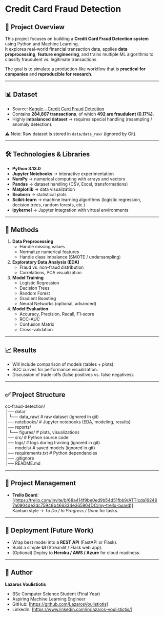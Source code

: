 # Credit Card Fraud Detection

## 📌 Project Overview
This project focuses on building a **Credit Card Fraud Detection system** using Python and Machine Learning.  
It explores real-world financial transaction data, applies **data preprocessing**, **feature engineering**, and trains multiple ML algorithms to classify fraudulent vs. legitimate transactions.  

The goal is to simulate a production-like workflow that is **practical for companies** and **reproducible for research**.

---

## 📊 Dataset
- Source: [Kaggle – Credit Card Fraud Detection](https://www.kaggle.com/mlg-ulb/creditcardfraud)  
- Contains **284,807 transactions**, of which **492 are fraudulent (0.17%)**.  
- Highly **imbalanced dataset** → requires special handling (resampling / anomaly detection).

⚠️ Note: Raw dataset is stored in `data/data_raw/` (ignored by Git).

---

## 🛠️ Technologies & Libraries
- **Python 3.13.0**
- **Jupyter Notebooks** → interactive experimentation
- **NumPy** → numerical computing with arrays and vectors
- **Pandas** → dataset handling (CSV, Excel, transformations)
- **Matplotlib** → data visualization
- **Seaborn** → statistical plots
- **Scikit-learn** → machine learning algorithms (logistic regression, decision trees, random forests, etc.)
- **ipykernel** → Jupyter integration with virtual environments

---

## 🔬 Methods
1. **Data Preprocessing**
   - Handle missing values
   - Normalize numerical features
   - Handle class imbalance (SMOTE / undersampling)
2. **Exploratory Data Analysis (EDA)**
   - Fraud vs. non-fraud distribution
   - Correlations, PCA visualization
3. **Model Training**
   - Logistic Regression
   - Decision Trees
   - Random Forest
   - Gradient Boosting
   - Neural Networks (optional, advanced)
4. **Model Evaluation**
   - Accuracy, Precision, Recall, F1-score
   - ROC-AUC
   - Confusion Matrix
   - Cross-validation

---

## 📈 Results
- Will include comparison of models (tables + plots).
- ROC curves for performance visualization.
- Discussion of trade-offs (false positives vs. false negatives).

---

## ✅ Project Structure
cc-fraud-detection/ <br>
│── data/ <br>
│ └── data_raw/ # raw dataset (ignored in git) <br>
│── notebooks/ # Jupyter notebooks (EDA, modeling, results) <br>
│── reports/ <br>
│ └── figures/ # plots, visualizations <br>
│── src/ # Python source code <br>
│── logs/ # logs during training (ignored in git) <br>
│── models/ # saved models (ignored in git) <br>
│── requirements.txt # Python dependencies <br>
│── .gitignore <br>
│── README.md <br>


---

## 📌 Project Management
- **Trello Board**: [(https://trello.com/invite/b/68a414f9be0ed9b54d51fbb9/ATTIcda162497a0904de2dc75948b466334e365904DC/my-trello-board)]  
  Kanban style → *To Do / In Progress / Done* for tasks.

---

## 🚀 Deployment (Future Work)
- Wrap best model into a **REST API** (FastAPI or Flask).  
- Build a simple **UI** (Streamlit / Flask web app).  
- (Optional) Deploy to **Heroku / AWS / Azure** for cloud readiness.

---

## 👤 Author
**Lazaros Voulistiotis**  
- BSc Computer Science Student (Final Year)  
- Aspiring Machine Learning Engineer  
- GitHub: [https://github.com/LazarosVoulistiotis]  
- LinkedIn: [https://www.linkedin.com/in/lazaros-voulistiotis/]  

